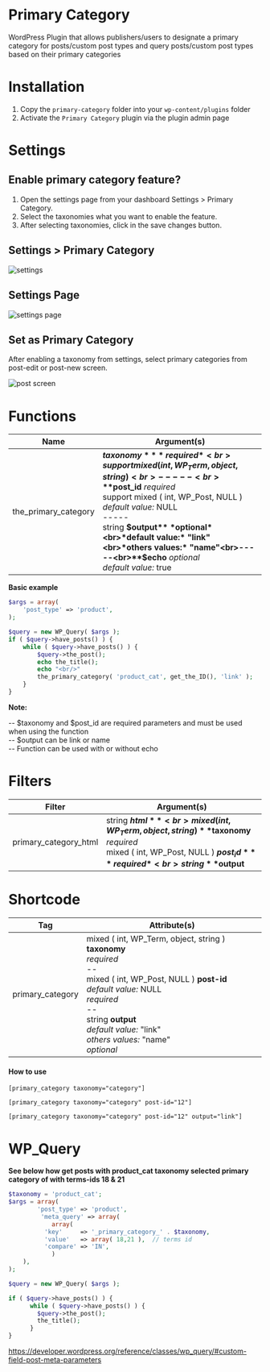 # Primary Category
WordPress Plugin that allows publishers/users to designate a primary category for posts/custom post types and query posts/custom post types based on their primary categories

# Installation
1. Copy the `primary-category` folder into your `wp-content/plugins` folder
2. Activate the `Primary Category` plugin via the plugin admin page

# Settings
## Enable primary category feature?

1. Open the settings page from your dashboard Settings > Primary Category.
2. Select the taxonomies what you want to enable the feature.
3. After selecting taxonomies, click in the save changes button.

## Settings > Primary Category

![settings](http://its-wt.com/primary-category/settings-menu.jpeg)


## Settings Page

![settings page](http://its-wt.com/primary-category/settings-page.jpeg)

## Set as Primary Category

After enabling a taxonomy from settings, select primary categories from post-edit or post-new screen.

![post screen](http://its-wt.com/primary-category/set-as-primary.jpeg)

# Functions
| Name | Argument(s) |
|------|-------------|
| the_primary_category | **$taxonomy** *required*<br>support mixed ( int, WP_Term, object, string ) <br>-----<br>**$post_id** *required*<br>support mixed ( int, WP_Post, NULL ) <br>*default value:* NULL<br>-----<br>string **$output** *optional*<br>*default value:* "link"<br>*others values:* "name"<br>-----<br>**$echo** *optional*<br>*default value:* true<br> |

**Basic example**

```PHP
$args = array(
	'post_type' => 'product',
);

$query = new WP_Query( $args );
if ( $query->have_posts() ) {
	while ( $query->have_posts() ) {
		$query->the_post();
		echo the_title();
		echo "<br/>"
		the_primary_category( 'product_cat', get_the_ID(), 'link' );
	}
}
```
**Note:**

-- $taxonomy and $post_id are required parameters and must be used when using the function<br>
-- $output can be link or name<br>
-- Function can be used with or without echo<br>

# Filters

| Filter | Argument(s) |
|--------|-------------|
| primary_category_html | string **$html**<br>mixed ( int, WP_Term, object, string ) **$taxonomy** *required*<br>mixed ( int, WP_Post, NULL ) **$post_id** *required*<br>string **$output** |

# Shortcode

| Tag | Attribute(s) |
|-----|--------------|
| primary_category | mixed ( int, WP_Term, object, string ) **taxonomy**<br>*required*<br>--<br>mixed ( int, WP_Post, NULL ) **post-id**<br>*default value:* NULL<br>*required*<br>--<br>string **output**<br>*default value:* "link"<br>*others values:* "name"<br>*optional* |

#### How to use
```
[primary_category taxonomy="category"]
```

```
[primary_category taxonomy="category" post-id="12"]
```

```
[primary_category taxonomy="category" post-id="12" output="link"]
```
# WP_Query

**See below how get posts with product_cat taxonomy selected primary category of with terms-ids 18 & 21**

```PHP
$taxonomy = 'product_cat';
$args = array(
       	'post_type' => 'product',
         'meta_query' => array(
         	array(
		  'key'     => '_primary_category_' . $taxonomy,
		  'value'   => array( 18,21 ),  // terms id
		  'compare' => 'IN',
    		)
	),
);

$query = new WP_Query( $args );

if ( $query->have_posts() ) {
      while ( $query->have_posts() ) {
	    $query->the_post();
	    the_title();
      }
}

```
https://developer.wordpress.org/reference/classes/wp_query/#custom-field-post-meta-parameters
